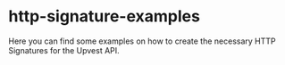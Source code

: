 # http-signature-examples

Here you can find some examples on how to create the necessary HTTP Signatures for the Upvest API.
